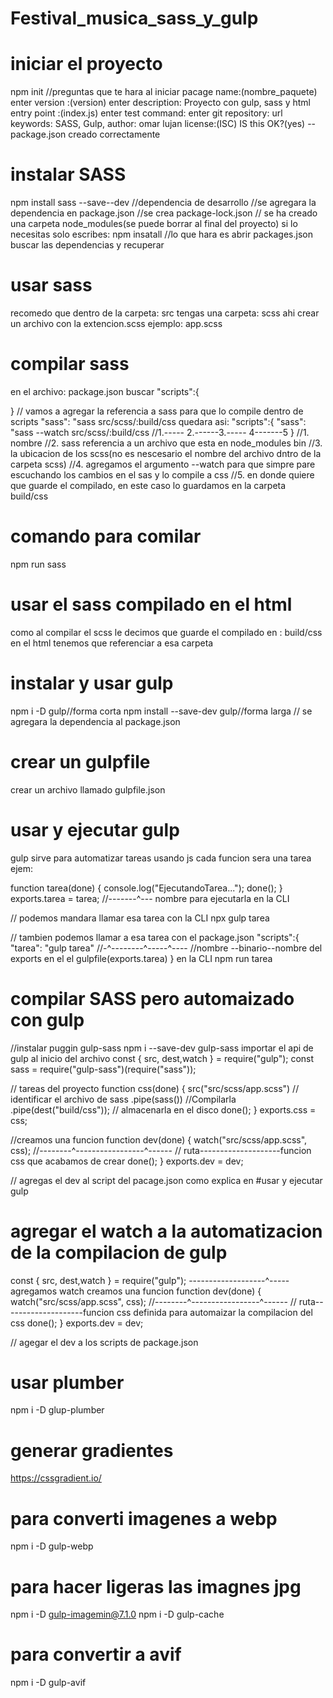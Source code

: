 # Festival_musica_sass_y_gulp

# iniciar el proyecto

npm init
//preguntas que te hara al iniciar
pacage name:(nombre_paquete) enter
version :(version) enter
description: Proyecto con gulp, sass y html
entry point :(index.js) enter
test command: enter
git repository: url
keywords: SASS, Gulp,
author: omar lujan
license:(ISC)
IS this OK?(yes)
--package.json creado correctamente

# instalar SASS

npm install sass --save--dev //dependencia de desarrollo
//se agregara la dependencia en package.json
//se crea package-lock.json
// se ha creado una carpeta node_modules(se puede borrar al final del proyecto)
si lo necesitas solo escribes:
npm insatall
//lo que hara es abrir packages.json buscar las dependencias y recuperar

# usar sass

recomedo que dentro de la carpeta:
src
tengas una carpeta:
scss
ahi crear un archivo con la extencion.scss
ejemplo: app.scss

# compilar sass

en el archivo:
package.json
buscar
"scripts":{

}
// vamos a agregar la referencia a sass para que lo compile
dentro de scripts
"sass": "sass src/scss/:build/css
quedara asi:
"scripts":{
"sass": "sass --watch src/scss/:build/css
//1.----- 2.------3.----- 4-------5
}
//1. nombre
//2. sass referencia a un archivo que esta en node_modules bin
//3. la ubicacion de los scss(no es nescesario el nombre del archivo dntro de
la carpeta scss)
//4. agregamos el argumento --watch para que simpre pare escuchando
los cambios en el sas y lo compile a css
//5. en donde quiere que guarde el compilado, en este caso lo guardamos en
la carpeta build/css

# comando para comilar

npm run sass

# usar el sass compilado en el html

como al compilar el scss le decimos que
guarde el compilado en :
build/css
en el html tenemos que referenciar a esa carpeta

# instalar y usar gulp

npm i -D gulp//forma corta
npm install --save-dev gulp//forma larga
// se agregara la dependencia al
package.json

# crear un gulpfile

crear un archivo llamado
gulpfile.json

# usar y ejecutar gulp

gulp sirve para automatizar tareas
usando js
cada funcion sera una tarea ejem:

function tarea(done) {
console.log("EjecutandoTarea...");
done();
}
exports.tarea = tarea;
//-------^--- nombre para ejecutarla en la CLI

// podemos mandara llamar esa tarea con la CLI
npx gulp tarea

// tambien podemos llamar a esa tarea con el package.json
"scripts":{
"tarea": "gulp tarea"
//-^--------^-----^----
//nombre --binario--nombre del exports en el el gulpfile(exports.tarea)
}
en la CLI
npm run tarea

# compilar SASS pero automaizado con gulp

//instalar puggin gulp-sass
npm i --save-dev gulp-sass
importar el api de gulp al inicio del archivo
const { src, dest,watch } = require("gulp");
const sass = require("gulp-sass")(require("sass"));

// tareas del proyecto
function css(done) {
src("src/scss/app.scss") // identificar el archivo de sass
.pipe(sass()) //Compilarla
.pipe(dest("build/css")); // almacenarla en el disco
done();
}
exports.css = css;

//creamos una funcion
function dev(done) {
watch("src/scss/app.scss", css);
//--------^-----------------^------
// ruta--------------------funcion css que acabamos de crear
done();
}
exports.dev = dev;

// agregas el dev al script del pacage.json
como explica en #usar y ejecutar gulp

# agregar el watch a la automatizacion de la compilacion de gulp

const { src, dest,watch } = require("gulp");
-------------------^----- agregamos watch
creamos una funcion
function dev(done) {
watch("src/scss/app.scss", css);
//--------^-----------------^------
// ruta--------------------funcion css definida para automaizar la compilacion del css
done();
}
exports.dev = dev;

// agegar el dev a los scripts de package.json

# usar plumber

npm i -D glup-plumber

# generar gradientes

https://cssgradient.io/

# para converti imagenes a webp

npm i -D gulp-webp

# para hacer ligeras las imagnes jpg

npm i -D gulp-imagemin@7.1.0
npm i -D gulp-cache

# para convertir a avif

npm i -D gulp-avif
